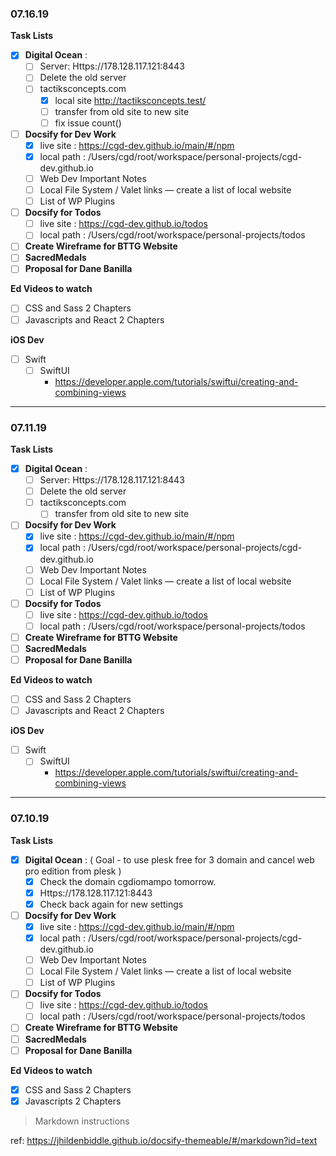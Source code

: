 ### 07.16.19

**Task Lists**

- [x] **Digital Ocean** :
  - [ ] Server: Https://178.128.117.121:8443
  - [ ] Delete the old server
  - [ ] tactiksconcepts.com
    - [x] local site http://tactiksconcepts.test/
    - [ ] transfer from old site to new site
    - [ ] fix issue count()
- [ ] **Docsify for Dev Work**
  - [x] live site : https://cgd-dev.github.io/main/#/npm
  - [x] local path : /Users/cgd/root/workspace/personal-projects/cgd-dev.github.io
  - [ ] Web Dev Important Notes
  - [ ] Local File System / Valet links — create a list of local website
  - [ ] List of WP Plugins
- [ ] **Docsify for Todos**
  - [ ] live site : https://cgd-dev.github.io/todos
  - [ ] local path : /Users/cgd/root/workspace/personal-projects/todos
- [ ] **Create Wireframe for BTTG Website**
- [ ] **SacredMedals**
- [ ] **Proposal for Dane Banilla**

**Ed Videos to watch**

- [ ] CSS and Sass 2 Chapters
- [ ] Javascripts and React 2 Chapters

**iOS Dev**

- [ ] Swift
  - [ ] SwiftUI
    - https://developer.apple.com/tutorials/swiftui/creating-and-combining-views

---

### 07.11.19

**Task Lists**

- [x] **Digital Ocean** :
  - [ ] Server: Https://178.128.117.121:8443
  - [ ] Delete the old server
  - [ ] tactiksconcepts.com
    - [ ] transfer from old site to new site
- [ ] **Docsify for Dev Work**
  - [x] live site : https://cgd-dev.github.io/main/#/npm
  - [x] local path : /Users/cgd/root/workspace/personal-projects/cgd-dev.github.io
  - [ ] Web Dev Important Notes
  - [ ] Local File System / Valet links — create a list of local website
  - [ ] List of WP Plugins
- [ ] **Docsify for Todos**
  - [ ] live site : https://cgd-dev.github.io/todos
  - [ ] local path : /Users/cgd/root/workspace/personal-projects/todos
- [ ] **Create Wireframe for BTTG Website**
- [ ] **SacredMedals**
- [ ] **Proposal for Dane Banilla**

**Ed Videos to watch**

- [ ] CSS and Sass 2 Chapters
- [ ] Javascripts and React 2 Chapters

**iOS Dev**

- [ ] Swift
  - [ ] SwiftUI
    - https://developer.apple.com/tutorials/swiftui/creating-and-combining-views

---

### 07.10.19

**Task Lists**

- [x] **Digital Ocean** : ( Goal - to use plesk free for 3 domain and cancel web pro edition from plesk )
  - [x] Check the domain cgdiomampo tomorrow.
  - [x] Https://178.128.117.121:8443
  - [x] Check back again for new settings
- [ ] **Docsify for Dev Work**
  - [x] live site : https://cgd-dev.github.io/main/#/npm
  - [x] local path : /Users/cgd/root/workspace/personal-projects/cgd-dev.github.io
  - [ ] Web Dev Important Notes
  - [ ] Local File System / Valet links — create a list of local website
  - [ ] List of WP Plugins
- [ ] **Docsify for Todos**
  - [ ] live site : https://cgd-dev.github.io/todos
  - [ ] local path : /Users/cgd/root/workspace/personal-projects/todos
- [ ] **Create Wireframe for BTTG Website**
- [ ] **SacredMedals**
- [ ] **Proposal for Dane Banilla**

**Ed Videos to watch**

- [x] CSS and Sass 2 Chapters
- [x] Javascripts 2 Chapters

> Markdown instructions

ref: https://jhildenbiddle.github.io/docsify-themeable/#/markdown?id=text
